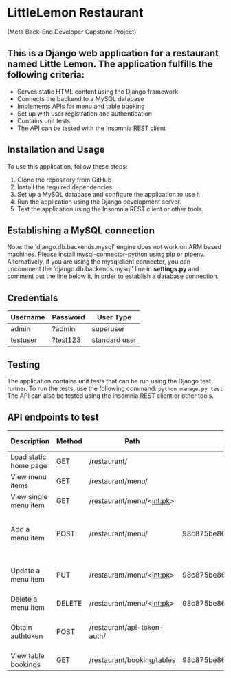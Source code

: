 # LittleLemon Restaurant
(Meta Back-End Developer Capstone Project)

## This is a Django web application for a restaurant named Little Lemon. The application fulfills the following criteria:
- Serves static HTML content using the Django framework
- Connects the backend to a MySQL database
- Implements APIs for menu and table booking
- Set up with user registration and authentication
- Contains unit tests
- The API can be tested with the Insomnia REST client

## Installation and Usage
To use this application, follow these steps:
1. Clone the repository from GitHub
2. Install the required dependencies.
3. Set up a MySQL database and configure the application to use it
4. Run the application using the Django development server.
5. Test the application using the Insomnia REST client or other tools.

## Establishing a MySQL connection
Note: the 'django.db.backends.mysql' engine does not work on ARM based machines. 
Please install mysql-connector-python using pip or pipenv.
Alternatively, if you are using the mysqlclient connector, you can uncomment the 'django.db.backends.mysql' line in **settings.py** and comment out the line below it, in order to establish a database connection.

## Credentials
| Username | Password       | User Type     |
|----------|----------------|---------------|
| admin    | ?admin         | superuser     |
| testuser | ?test123       | standard user |

## Testing
The application contains unit tests that can be run using the Django test runner. To run the tests, use the following command: ```python manage.py test```
The API can also be tested using the Insomnia REST client or other tools.

## API endpoints to test
| Description           | Method | Path                        | Token                                    | Form/JSON payload                                                         |
|-----------------------|--------|-----------------------------|------------------------------------------|---------------------------------------------------------------------------|
| Load static home page | GET    | /restaurant/                |                                          |                                                                           |
| View menu items       | GET    | /restaurant/menu/           |                                          |                                                                           |
| View single menu item | GET    | /restaurant/menu/<<int:pk>> |                                          |                                                                           |
| Add a menu item       | POST   | /restaurant/menu/           | 98c875be86b60a63fd4b7b5cc8061b7ee9bc42d1 | {"id": 4,"title": "Grilled Fish","price": "18.99","inventory": 20 }              |
| Update a menu item    | PUT    | /restaurant/menu/<<int:pk>> | 98c875be86b60a63fd4b7b5cc8061b7ee9bc42d1 | {"id": 3,	"title": "Lemon Dessert",	"price": "4.99",	"inventory": 15} |
| Delete a menu item    | DELETE | /restaurant/menu/<<int:pk>> | 98c875be86b60a63fd4b7b5cc8061b7ee9bc42d1 |                                                                           |
| Obtain authtoken      | POST   | /restaurant/api-token-auth/ |                                          | {"username": "testuser",	"password": "?test123"}                       |
| View table bookings   | GET    | /restaurant/booking/tables  | 98c875be86b60a63fd4b7b5cc8061b7ee9bc42d1 |                                                                           |

